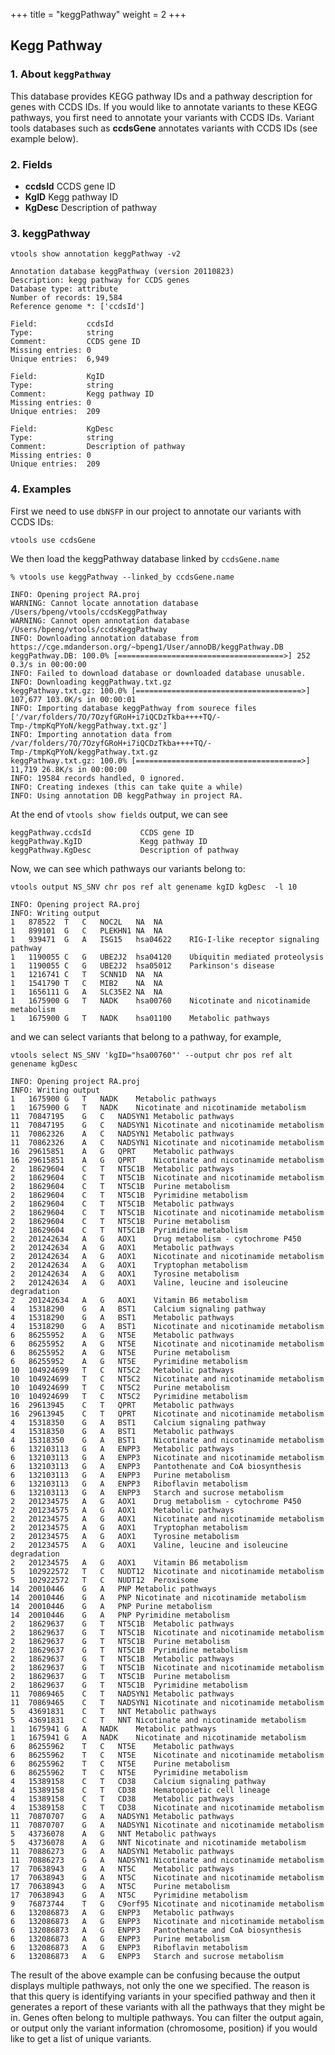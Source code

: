 
+++
title = "keggPathway"
weight = 2
+++

## Kegg Pathway

### 1. About `keggPathway`

This database provides KEGG pathway IDs and a pathway description for genes with CCDS IDs. If you would like to annotate variants to these KEGG pathways, you first need to annotate your variants with CCDS IDs. Variant tools databases such as **ccdsGene** annotates variants with CCDS IDs (see example below). 



### 2. Fields

*   **ccdsId** CCDS gene ID 
*   **KgID** Kegg pathway ID 
*   **KgDesc** Description of pathway 



### 3. keggPathway

    vtools show annotation keggPathway -v2
    
    Annotation database keggPathway (version 20110823)
    Description: kegg pathway for CCDS genes
    Database type: attribute
    Number of records: 19,584
    Reference genome *: ['ccdsId']
    
    Field:           ccdsId
    Type:            string
    Comment:         CCDS gene ID
    Missing entries: 0
    Unique entries:  6,949
    
    Field:           KgID
    Type:            string
    Comment:         Kegg pathway ID
    Missing entries: 0
    Unique entries:  209
    
    Field:           KgDesc
    Type:            string
    Comment:         Description of pathway
    Missing entries: 0
    Unique entries:  209
    



### 4. Examples

First we need to use `dbNSFP` in our project to annotate our variants with CCDS IDs: 

    vtools use ccdsGene
    

We then load the keggPathway database linked by `ccdsGene.name` 

    % vtools use keggPathway --linked_by ccdsGene.name
    
    INFO: Opening project RA.proj
    WARNING: Cannot locate annotation database /Users/bpeng/vtools/ccdsKeggPathway
    WARNING: Cannot open annotation database /Users/bpeng/vtools/ccdsKeggPathway
    INFO: Downloading annotation database from https://cge.mdanderson.org/~bpeng1/User/annoDB/keggPathway.DB
    keggPathway.DB: 100.0% [=====================================>] 252 0.3/s in 00:00:00
    INFO: Failed to download database or downloaded database unusable.
    INFO: Downloading keggPathway.txt.gz
    keggPathway.txt.gz: 100.0% [=====================================>] 107,677 103.0K/s in 00:00:01
    INFO: Importing database keggPathway from sourece files ['/var/folders/7O/7OzyfGRoH+i7iQCDzTkba++++TQ/-Tmp-/tmpKqPYoN/keggPathway.txt.gz']
    INFO: Importing annotation data from /var/folders/7O/7OzyfGRoH+i7iQCDzTkba++++TQ/-Tmp-/tmpKqPYoN/keggPathway.txt.gz
    keggPathway.txt.gz: 100.0% [=====================================>] 11,719 26.8K/s in 00:00:00
    INFO: 19584 records handled, 0 ignored.
    INFO: Creating indexes (this can take quite a while)
    INFO: Using annotation DB keggPathway in project RA.
    

At the end of `vtools show fields` output, we can see 

    keggPathway.ccdsId           CCDS gene ID
    keggPathway.KgID             Kegg pathway ID
    keggPathway.KgDesc           Description of pathway
    

Now, we can see which pathways our variants belong to: 

    vtools output NS_SNV chr pos ref alt genename kgID kgDesc  -l 10
    
    INFO: Opening project RA.proj
    INFO: Writing output
    1	878522	T	C	NOC2L	NA	NA
    1	899101	G	C	PLEKHN1	NA	NA
    1	939471	G	A	ISG15	hsa04622	RIG-I-like receptor signaling pathway
    1	1190055	C	G	UBE2J2	hsa04120	Ubiquitin mediated proteolysis
    1	1190055	C	G	UBE2J2	hsa05012	Parkinson's disease
    1	1216741	C	T	SCNN1D	NA	NA
    1	1541790	T	C	MIB2	NA	NA
    1	1656111	G	A	SLC35E2	NA	NA
    1	1675900	G	T	NADK	hsa00760	Nicotinate and nicotinamide metabolism
    1	1675900	G	T	NADK	hsa01100	Metabolic pathways
    

and we can select variants that belong to a pathway, for example, 



    vtools select NS_SNV 'kgID="hsa00760"' --output chr pos ref alt genename kgDesc 
    
    INFO: Opening project RA.proj
    INFO: Writing output
    1	1675900	G	T	NADK	Metabolic pathways
    1	1675900	G	T	NADK	Nicotinate and nicotinamide metabolism
    11	70847195	G	C	NADSYN1	Metabolic pathways
    11	70847195	G	C	NADSYN1	Nicotinate and nicotinamide metabolism
    11	70862326	A	C	NADSYN1	Metabolic pathways
    11	70862326	A	C	NADSYN1	Nicotinate and nicotinamide metabolism
    16	29615851	A	G	QPRT	Metabolic pathways
    16	29615851	A	G	QPRT	Nicotinate and nicotinamide metabolism
    2	18629604	C	T	NT5C1B	Metabolic pathways
    2	18629604	C	T	NT5C1B	Nicotinate and nicotinamide metabolism
    2	18629604	C	T	NT5C1B	Purine metabolism
    2	18629604	C	T	NT5C1B	Pyrimidine metabolism
    2	18629604	C	T	NT5C1B	Metabolic pathways
    2	18629604	C	T	NT5C1B	Nicotinate and nicotinamide metabolism
    2	18629604	C	T	NT5C1B	Purine metabolism
    2	18629604	C	T	NT5C1B	Pyrimidine metabolism
    2	201242634	A	G	AOX1	Drug metabolism - cytochrome P450
    2	201242634	A	G	AOX1	Metabolic pathways
    2	201242634	A	G	AOX1	Nicotinate and nicotinamide metabolism
    2	201242634	A	G	AOX1	Tryptophan metabolism
    2	201242634	A	G	AOX1	Tyrosine metabolism
    2	201242634	A	G	AOX1	Valine, leucine and isoleucine degradation
    2	201242634	A	G	AOX1	Vitamin B6 metabolism
    4	15318290	G	A	BST1	Calcium signaling pathway
    4	15318290	G	A	BST1	Metabolic pathways
    4	15318290	G	A	BST1	Nicotinate and nicotinamide metabolism
    6	86255952	A	G	NT5E	Metabolic pathways
    6	86255952	A	G	NT5E	Nicotinate and nicotinamide metabolism
    6	86255952	A	G	NT5E	Purine metabolism
    6	86255952	A	G	NT5E	Pyrimidine metabolism
    10	104924699	T	C	NT5C2	Metabolic pathways
    10	104924699	T	C	NT5C2	Nicotinate and nicotinamide metabolism
    10	104924699	T	C	NT5C2	Purine metabolism
    10	104924699	T	C	NT5C2	Pyrimidine metabolism
    16	29613945	C	T	QPRT	Metabolic pathways
    16	29613945	C	T	QPRT	Nicotinate and nicotinamide metabolism
    4	15318350	G	A	BST1	Calcium signaling pathway
    4	15318350	G	A	BST1	Metabolic pathways
    4	15318350	G	A	BST1	Nicotinate and nicotinamide metabolism
    6	132103113	G	A	ENPP3	Metabolic pathways
    6	132103113	G	A	ENPP3	Nicotinate and nicotinamide metabolism
    6	132103113	G	A	ENPP3	Pantothenate and CoA biosynthesis
    6	132103113	G	A	ENPP3	Purine metabolism
    6	132103113	G	A	ENPP3	Riboflavin metabolism
    6	132103113	G	A	ENPP3	Starch and sucrose metabolism
    2	201234575	A	G	AOX1	Drug metabolism - cytochrome P450
    2	201234575	A	G	AOX1	Metabolic pathways
    2	201234575	A	G	AOX1	Nicotinate and nicotinamide metabolism
    2	201234575	A	G	AOX1	Tryptophan metabolism
    2	201234575	A	G	AOX1	Tyrosine metabolism
    2	201234575	A	G	AOX1	Valine, leucine and isoleucine degradation
    2	201234575	A	G	AOX1	Vitamin B6 metabolism
    5	102922572	T	C	NUDT12	Nicotinate and nicotinamide metabolism
    5	102922572	T	C	NUDT12	Peroxisome
    14	20010446	G	A	PNP	Metabolic pathways
    14	20010446	G	A	PNP	Nicotinate and nicotinamide metabolism
    14	20010446	G	A	PNP	Purine metabolism
    14	20010446	G	A	PNP	Pyrimidine metabolism
    2	18629637	G	T	NT5C1B	Metabolic pathways
    2	18629637	G	T	NT5C1B	Nicotinate and nicotinamide metabolism
    2	18629637	G	T	NT5C1B	Purine metabolism
    2	18629637	G	T	NT5C1B	Pyrimidine metabolism
    2	18629637	G	T	NT5C1B	Metabolic pathways
    2	18629637	G	T	NT5C1B	Nicotinate and nicotinamide metabolism
    2	18629637	G	T	NT5C1B	Purine metabolism
    2	18629637	G	T	NT5C1B	Pyrimidine metabolism
    11	70869465	C	T	NADSYN1	Metabolic pathways
    11	70869465	C	T	NADSYN1	Nicotinate and nicotinamide metabolism
    5	43691831	C	T	NNT	Metabolic pathways
    5	43691831	C	T	NNT	Nicotinate and nicotinamide metabolism
    1	1675941	G	A	NADK	Metabolic pathways
    1	1675941	G	A	NADK	Nicotinate and nicotinamide metabolism
    6	86255962	T	C	NT5E	Metabolic pathways
    6	86255962	T	C	NT5E	Nicotinate and nicotinamide metabolism
    6	86255962	T	C	NT5E	Purine metabolism
    6	86255962	T	C	NT5E	Pyrimidine metabolism
    4	15389158	C	T	CD38	Calcium signaling pathway
    4	15389158	C	T	CD38	Hematopoietic cell lineage
    4	15389158	C	T	CD38	Metabolic pathways
    4	15389158	C	T	CD38	Nicotinate and nicotinamide metabolism
    11	70870707	G	A	NADSYN1	Metabolic pathways
    11	70870707	G	A	NADSYN1	Nicotinate and nicotinamide metabolism
    5	43736078	A	G	NNT	Metabolic pathways
    5	43736078	A	G	NNT	Nicotinate and nicotinamide metabolism
    11	70886273	G	A	NADSYN1	Metabolic pathways
    11	70886273	G	A	NADSYN1	Nicotinate and nicotinamide metabolism
    17	70638943	G	A	NT5C	Metabolic pathways
    17	70638943	G	A	NT5C	Nicotinate and nicotinamide metabolism
    17	70638943	G	A	NT5C	Purine metabolism
    17	70638943	G	A	NT5C	Pyrimidine metabolism
    9	76873744	T	G	C9orf95	Nicotinate and nicotinamide metabolism
    6	132086873	A	G	ENPP3	Metabolic pathways
    6	132086873	A	G	ENPP3	Nicotinate and nicotinamide metabolism
    6	132086873	A	G	ENPP3	Pantothenate and CoA biosynthesis
    6	132086873	A	G	ENPP3	Purine metabolism
    6	132086873	A	G	ENPP3	Riboflavin metabolism
    6	132086873	A	G	ENPP3	Starch and sucrose metabolism
    



The result of the above example can be confusing because the output displays multiple pathways, not only the one we specified. The reason is that this query is identifying variants in your specified pathway and then it generates a report of these variants with all the pathways that they might be in. Genes often belong to multiple pathways. You can filter the output again, or output only the variant information (chromosome, position) if you would like to get a list of unique variants.